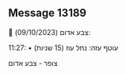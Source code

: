 ## Message 13189

🔴 צבע אדום (09/10/2023):

11:27:
• עוטף עזה: נחל עוז (15 שניות)

צופר - צבע אדום

